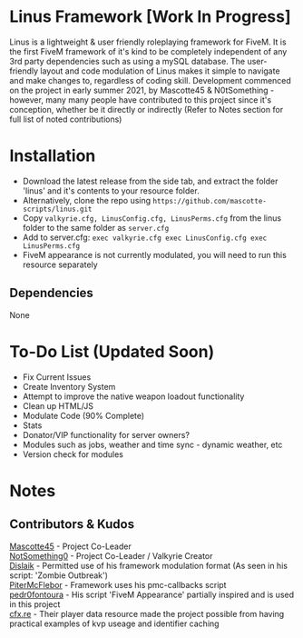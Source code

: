 # Linus Framework [Work In Progress]
Linus is a lightweight & user friendly roleplaying framework for FiveM. It is the first FiveM framework of it's kind to be completely independent of any 3rd party dependencies such as using a mySQL database. The user-friendly layout and code modulation of Linus makes it simple to navigate and make changes to, regardless of coding skill. Development commenced on the project in early summer 2021, by Mascotte45 & N0tSomething - however, many many people have contributed to this project since it's conception, whether be it directly or indirectly (Refer to Notes section for full list of noted contributions)

# Installation

- Download the latest release from the side tab, and extract the folder 'linus' and it's contents to your resource folder.
- Alternatively, clone the repo using `https://github.com/mascotte-scripts/linus.git`
- Copy `valkyrie.cfg, LinusConfig.cfg, LinusPerms.cfg` from the linus folder to the same folder as `server.cfg` 
- Add to server.cfg: 
`exec valkyrie.cfg
exec LinusConfig.cfg
exec LinusPerms.cfg`
- FiveM appearance is not currently modulated, you will need to run this resource separately

## Dependencies

None

# To-Do List (Updated Soon)

- Fix Current Issues
- Create Inventory System
- Attempt to improve the native weapon loadout functionality
- Clean up HTML/JS
- Modulate Code (90% Complete)
- Stats
- Donator/VIP functionality for server owners?
- Modules such as jobs, weather and time sync - dynamic weather, etc
- Version check for modules

# Notes
## Contributors & Kudos

[Mascotte45](https://github.com/mascotte-scripts) - Project Co-Leader<br/>
[NotSomething0](https://github.com/NotSomething0) - Project Co-Leader / Valkyrie Creator<br/>
[Dislaik](https://github.com/Dislaik) - Permitted use of his framework modulation format (As seen in his script: 'Zombie Outbreak')<br/>
[PiterMcFlebor](https://github.com/pitermcflebor) - Framework uses his pmc-callbacks script<br/>
[pedr0fontoura](https://github.com/pedr0fontoura) - His script 'FiveM Appearance' partially inspired and is used in this project<br/>
[cfx.re](https://github.com/citizenfx) - Their player data resource made the project possible from having practical examples of kvp useage and identifier caching
